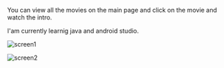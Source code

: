 
You can view all the movies on the main page and click on the movie and watch the intro.

I'am currently learnig java and android studio. 


![screen1](https://r.resimlink.com/pY3.png)

![screen2](https://r.resimlink.com/7FpCE.png)


